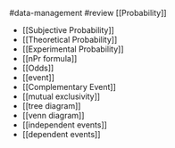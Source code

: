 #data-management #review 
[[Probability]]
- [[Subjective Probability]]
- [[Theoretical Probability]]
- [[Experimental Probability]]
- [[nPr formula]]
- [[Odds]]
- [[event]]
- [[Complementary Event]]
- [[mutual exclusivity]]
- [[tree diagram]]
- [[venn diagram]]
- [[independent events]]
- [[dependent events]]
